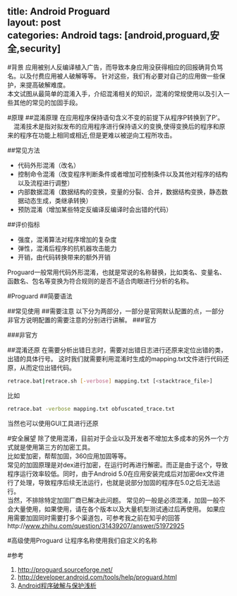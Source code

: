title: Android Proguard  
layout: post  
categories: Android
tags: [android,proguard,安全,security]
---

#背景
应用被别人反编译植入广告，而导致本身应用没获得相应的回报确背负骂名。以及付费应用被人破解等等。
针对这些，我们有必要对自己的应用做一些保护，来提高破解难度。  
本文试图从最简单的混淆入手，介绍混淆相关的知识，混淆的常规使用以及引入一些其他的常见的加固手段。  


#原理
##混淆原理
在应用程序保持语句含义不变的前提下从程序P转换到了P'。  　混淆技术是指对拟发布的应用程序进行保持语义的变换,使得变换后的程序和原来的程序在功能上相同或相近,但是更难以被逆向工程所攻击。

##常见方法
- 代码外形混淆（改名）
- 控制命令混淆（改变程序判断条件或者增加可控制条件以及其他对程序的结构以及流程进行调整）
- 内部数据混淆（数据结构的变换，变量的分裂、合并，数据结构变换，静态数据动态生成，类继承转换）
- 预防混淆（增加某些特定反编译反编译时会出错的代码）

##评价指标
- 强度，混淆算法对程序增加的复杂度
- 弹性，混淆后程序的抗机器攻击能力
- 开销，由代码转换带来的额外开销

Proguard一般常用代码外形混淆，也就是常说的名称替换，比如类名、变量名、函数名、包名等变换为符合规则的是否不适合肉眼进行分析的名称。  

#Proguard
##简要语法

##常见使用
##需要注意
以下分为两部分，一部分是官网默认配置的点，一部分非官方说明配置的需要注意的分别进行讲解。
###官方

###非官方

##混淆还原
在需要分析出错日志时，需要对出错日志进行还原来定位出错的类，出错的具体行号。 这时我们就需要利用混淆时生成的mapping.txt文件进行代码还原，从而定位出错代码。
``` bash
retrace.bat|retrace.sh [-verbose] mapping.txt [<stacktrace_file>]
```
比如  
``` bash
retrace.bat -verbose mapping.txt obfuscated_trace.txt
```
当然也可以使用GUI工具进行还原

#安全展望
除了使用混淆，目前对于企业以及开发者不增加太多成本的另外一个方式就是使用第三方的加密工具。  
比如爱加密，帮帮加固，360应用加固等等。  
常见的加固原理是对dex进行加密，在运行时再进行解密。而正是由于这个，导致程序运行效率较低。同时，由于Android 5.0在应用安装完成后对加密dex文件进行了处理，导致程序后续无法运行，也就是说部分加固的程序在5.0之后无法运行。  
当然，不排除特定加固厂商已解决此问题。
常见的一般是必须混淆，加固一般不会大量使用，如果使用，请在各个版本以及大量机型测试通过后再使用。
如果应用需要加固同时需要打多个渠道包，可参考我之前在知乎的回答http://www.zhihu.com/question/31439207/answer/51972925  

#高级使用Proguard
让程序名称使用我们自定义的名称

#参考

1. http://proguard.sourceforge.net/
2. http://developer.android.com/tools/help/proguard.html
3. [Android程序破解与保护浅析]( http://www.cnblogs.com/waylife/p/3675684.html)

